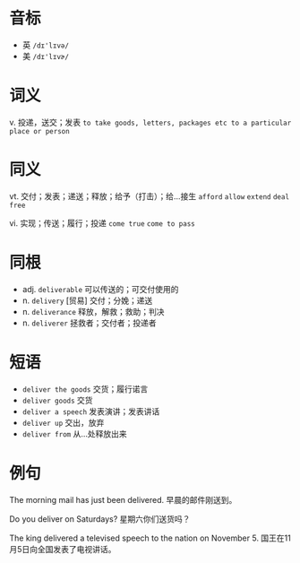 # 音标

- 英 `/dɪ'lɪvə/`
- 美 `/dɪ'lɪvɚ/`

# 词义

v. 投递，送交；发表
`to take goods, letters, packages etc to a particular place or person`

# 同义

vt. 交付；发表；递送；释放；给予（打击）；给…接生
`afford` `allow` `extend` `deal` `free`

vi. 实现；传送；履行；投递
`come true` `come to pass`

# 同根

- adj. `deliverable` 可以传送的；可交付使用的
- n. `delivery` [贸易] 交付；分娩；递送
- n. `deliverance` 释放，解救；救助；判决
- n. `deliverer` 拯救者；交付者；投递者

# 短语

- `deliver the goods` 交货；履行诺言
- `deliver goods` 交货
- `deliver a speech` 发表演讲；发表讲话
- `deliver up` 交出，放弃
- `deliver from` 从…处释放出来

# 例句

The morning mail has just been delivered.
早晨的邮件刚送到。

Do you deliver on Saturdays?
星期六你们送货吗？

The king delivered a televised speech to the nation on November 5.
国王在11月5日向全国发表了电视讲话。


